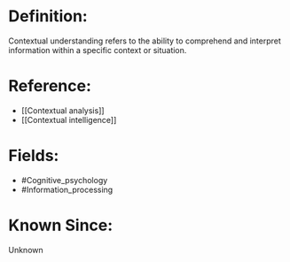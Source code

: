 

# Definition:
Contextual understanding refers to the ability to comprehend and interpret information within a specific context or situation.

# Reference:
- [[Contextual analysis]]
- [[Contextual intelligence]]

# Fields: 
- #Cognitive_psychology
- #Information_processing

# Known Since:
Unknown

